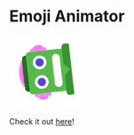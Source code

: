 # Emoji Animator

![spinning rainbow robot emoji](party-robot.gif)

Check it out [here](https://justinyaodu.com/emoji-animator)!
